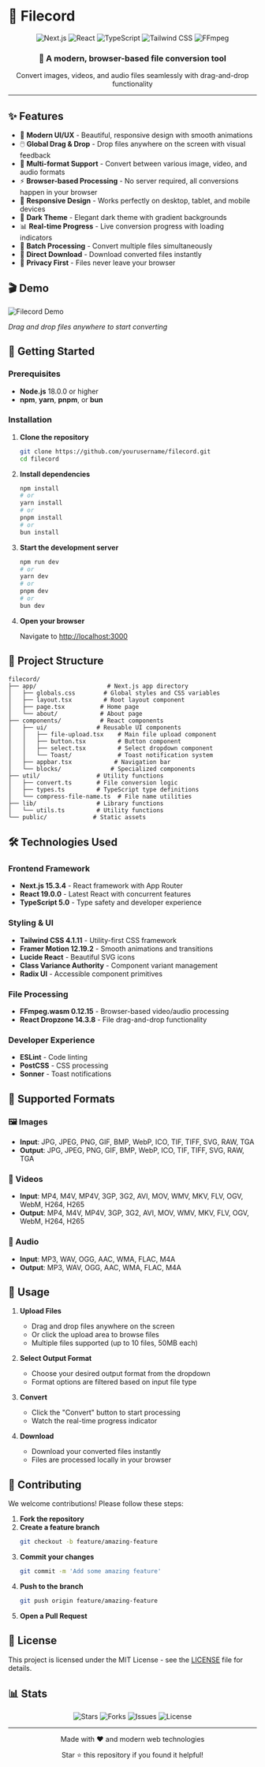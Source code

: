 # 🎯 Filecord

<div align="center">
  <img src="https://img.shields.io/badge/Next.js-15.3.4-black?style=for-the-badge&logo=next.js&logoColor=white" alt="Next.js" />
  <img src="https://img.shields.io/badge/React-19.0.0-61DAFB?style=for-the-badge&logo=react&logoColor=black" alt="React" />
  <img src="https://img.shields.io/badge/TypeScript-5.0-3178C6?style=for-the-badge&logo=typescript&logoColor=white" alt="TypeScript" />
  <img src="https://img.shields.io/badge/Tailwind_CSS-4.1.11-38B2AC?style=for-the-badge&logo=tailwind-css&logoColor=white" alt="Tailwind CSS" />
  <img src="https://img.shields.io/badge/FFmpeg-0.12.15-007808?style=for-the-badge&logo=ffmpeg&logoColor=white" alt="FFmpeg" />
</div>

<div align="center">
  <h3>🚀 A modern, browser-based file conversion tool</h3>
  <p>Convert images, videos, and audio files seamlessly with drag-and-drop functionality</p>
</div>

---

## ✨ Features

- 🎨 **Modern UI/UX** - Beautiful, responsive design with smooth animations
- 🖱️ **Global Drag & Drop** - Drop files anywhere on the screen with visual feedback
- 🔄 **Multi-format Support** - Convert between various image, video, and audio formats
- ⚡ **Browser-based Processing** - No server required, all conversions happen in your browser
- 📱 **Responsive Design** - Works perfectly on desktop, tablet, and mobile devices
- 🌙 **Dark Theme** - Elegant dark theme with gradient backgrounds
- 📊 **Real-time Progress** - Live conversion progress with loading indicators
- 🔄 **Batch Processing** - Convert multiple files simultaneously
- 💾 **Direct Download** - Download converted files instantly
- 🚫 **Privacy First** - Files never leave your browser

## 🎬 Demo

![Filecord Demo](https://via.placeholder.com/800x400/0a0a0a/63e?text=Filecord+Demo)

*Drag and drop files anywhere to start converting*

## 🚀 Getting Started

### Prerequisites

- **Node.js** 18.0.0 or higher
- **npm**, **yarn**, **pnpm**, or **bun**

### Installation

1. **Clone the repository**
   ```bash
   git clone https://github.com/yourusername/filecord.git
   cd filecord
   ```

2. **Install dependencies**
   ```bash
   npm install
   # or
   yarn install
   # or
   pnpm install
   # or
   bun install
   ```

3. **Start the development server**
   ```bash
   npm run dev
   # or
   yarn dev
   # or
   pnpm dev
   # or
   bun dev
   ```

4. **Open your browser**
   
   Navigate to [http://localhost:3000](http://localhost:3000)

## 📁 Project Structure

```
filecord/
├── app/                    # Next.js app directory
│   ├── globals.css        # Global styles and CSS variables
│   ├── layout.tsx         # Root layout component
│   ├── page.tsx          # Home page
│   └── about/            # About page
├── components/           # React components
│   ├── ui/              # Reusable UI components
│   │   ├── file-upload.tsx    # Main file upload component
│   │   ├── button.tsx         # Button component
│   │   ├── select.tsx         # Select dropdown component
│   │   └── Toast/             # Toast notification system
│   ├── appbar.tsx            # Navigation bar
│   └── blocks/              # Specialized components
├── util/                # Utility functions
│   ├── convert.ts       # File conversion logic
│   ├── types.ts         # TypeScript type definitions
│   └── compress-file-name.ts  # File name utilities
├── lib/                 # Library functions
│   └── utils.ts         # Utility functions
└── public/             # Static assets
```

## 🛠️ Technologies Used

### Frontend Framework
- **Next.js 15.3.4** - React framework with App Router
- **React 19.0.0** - Latest React with concurrent features
- **TypeScript 5.0** - Type safety and developer experience

### Styling & UI
- **Tailwind CSS 4.1.11** - Utility-first CSS framework
- **Framer Motion 12.19.2** - Smooth animations and transitions
- **Lucide React** - Beautiful SVG icons
- **Class Variance Authority** - Component variant management
- **Radix UI** - Accessible component primitives

### File Processing
- **FFmpeg.wasm 0.12.15** - Browser-based video/audio processing
- **React Dropzone 14.3.8** - File drag-and-drop functionality

### Developer Experience
- **ESLint** - Code linting
- **PostCSS** - CSS processing
- **Sonner** - Toast notifications

## 🎯 Supported Formats

### 🖼️ Images
- **Input**: JPG, JPEG, PNG, GIF, BMP, WebP, ICO, TIF, TIFF, SVG, RAW, TGA
- **Output**: JPG, JPEG, PNG, GIF, BMP, WebP, ICO, TIF, TIFF, SVG, RAW, TGA

### 🎥 Videos
- **Input**: MP4, M4V, MP4V, 3GP, 3G2, AVI, MOV, WMV, MKV, FLV, OGV, WebM, H264, H265
- **Output**: MP4, M4V, MP4V, 3GP, 3G2, AVI, MOV, WMV, MKV, FLV, OGV, WebM, H264, H265

### 🎵 Audio
- **Input**: MP3, WAV, OGG, AAC, WMA, FLAC, M4A
- **Output**: MP3, WAV, OGG, AAC, WMA, FLAC, M4A

## 🚀 Usage

1. **Upload Files**
   - Drag and drop files anywhere on the screen
   - Or click the upload area to browse files
   - Multiple files supported (up to 10 files, 50MB each)

2. **Select Output Format**
   - Choose your desired output format from the dropdown
   - Format options are filtered based on input file type

3. **Convert**
   - Click the "Convert" button to start processing
   - Watch the real-time progress indicator

4. **Download**
   - Download your converted files instantly
   - Files are processed locally in your browser

## 🤝 Contributing

We welcome contributions! Please follow these steps:

1. **Fork the repository**
2. **Create a feature branch**
   ```bash
   git checkout -b feature/amazing-feature
   ```
3. **Commit your changes**
   ```bash
   git commit -m 'Add some amazing feature'
   ```
4. **Push to the branch**
   ```bash
   git push origin feature/amazing-feature
   ```
5. **Open a Pull Request**

## 📝 License

This project is licensed under the MIT License - see the [LICENSE](LICENSE) file for details.

## 📊 Stats

<div align="center">
  <img src="https://img.shields.io/github/stars/yourusername/filecord?style=for-the-badge" alt="Stars" />
  <img src="https://img.shields.io/github/forks/yourusername/filecord?style=for-the-badge" alt="Forks" />
  <img src="https://img.shields.io/github/issues/yourusername/filecord?style=for-the-badge" alt="Issues" />
  <img src="https://img.shields.io/github/license/yourusername/filecord?style=for-the-badge" alt="License" />
</div>

---

<div align="center">
  <p>Made with ❤️ and modern web technologies</p>
  <p>Star ⭐ this repository if you found it helpful!</p>
</div>
